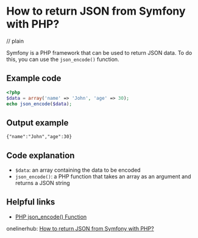 # How to return JSON from Symfony with PHP?
// plain

Symfony is a PHP framework that can be used to return JSON data. To do this, you can use the `json_encode()` function.

## Example code

```php
<?php
$data = array('name' => 'John', 'age' => 30);
echo json_encode($data);
```

## Output example

```
{"name":"John","age":30}
```

## Code explanation

- `$data`: an array containing the data to be encoded
- `json_encode()`: a PHP function that takes an array as an argument and returns a JSON string

## Helpful links
- [PHP json_encode() Function](https://www.w3schools.com/php/func_json_encode.asp)

onelinerhub: [How to return JSON from Symfony with PHP?](https://onelinerhub.com/php-symfony/how-to-return-json-from-symfony-with-php)